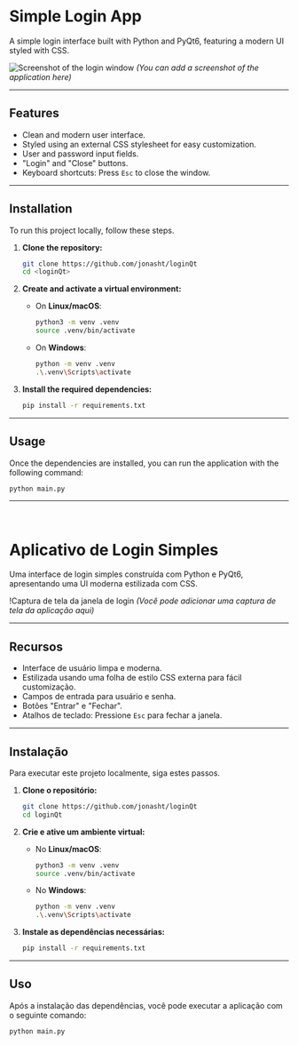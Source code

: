 # Simple Login App

A simple login interface built with Python and PyQt6, featuring a modern UI styled with CSS.

![Screenshot of the login window](placeholder.png)
*(You can add a screenshot of the application here)*

---

## Features

-   Clean and modern user interface.
-   Styled using an external CSS stylesheet for easy customization.
-   User and password input fields.
-   "Login" and "Close" buttons.
-   Keyboard shortcuts: Press `Esc` to close the window.

---

## Installation

To run this project locally, follow these steps.

1.  **Clone the repository:**
    ```bash
    git clone https://github.com/jonasht/loginQt
    cd <loginQt>
    ```

2.  **Create and activate a virtual environment:**

    *   On **Linux/macOS**:
        ```bash
        python3 -m venv .venv
        source .venv/bin/activate
        ```
    *   On **Windows**:
        ```bash
        python -m venv .venv
        .\.venv\Scripts\activate
        ```

3.  **Install the required dependencies:**
    ```bash
    pip install -r requirements.txt
    ```

---

## Usage

Once the dependencies are installed, you can run the application with the following command:

```bash
python main.py
```

---
<br>

# Aplicativo de Login Simples

Uma interface de login simples construída com Python e PyQt6, apresentando uma UI moderna estilizada com CSS.

!Captura de tela da janela de login
*(Você pode adicionar uma captura de tela da aplicação aqui)*

---

## Recursos

-   Interface de usuário limpa e moderna.
-   Estilizada usando uma folha de estilo CSS externa para fácil customização.
-   Campos de entrada para usuário e senha.
-   Botões "Entrar" e "Fechar".
-   Atalhos de teclado: Pressione `Esc` para fechar a janela.

---

## Instalação

Para executar este projeto localmente, siga estes passos.

1.  **Clone o repositório:**
    ```bash
    git clone https://github.com/jonasht/loginQt
    cd loginQt
    ```

2.  **Crie e ative um ambiente virtual:**

    *   No **Linux/macOS**:
        ```bash
        python3 -m venv .venv
        source .venv/bin/activate
        ```
    *   No **Windows**:
        ```bash
        python -m venv .venv
        .\.venv\Scripts\activate
        ```

3.  **Instale as dependências necessárias:**
    ```bash
    pip install -r requirements.txt
    ```

---

## Uso

Após a instalação das dependências, você pode executar a aplicação com o seguinte comando:

```bash
python main.py
```
